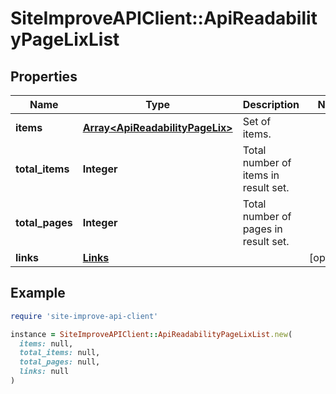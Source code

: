 # SiteImproveAPIClient::ApiReadabilityPageLixList

## Properties

| Name | Type | Description | Notes |
| ---- | ---- | ----------- | ----- |
| **items** | [**Array&lt;ApiReadabilityPageLix&gt;**](ApiReadabilityPageLix.md) | Set of items. |  |
| **total_items** | **Integer** | Total number of items in result set. |  |
| **total_pages** | **Integer** | Total number of pages in result set. |  |
| **links** | [**Links**](Links.md) |  | [optional] |

## Example

```ruby
require 'site-improve-api-client'

instance = SiteImproveAPIClient::ApiReadabilityPageLixList.new(
  items: null,
  total_items: null,
  total_pages: null,
  links: null
)
```

